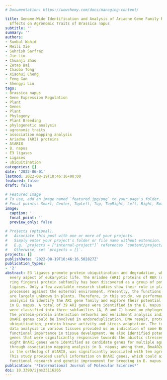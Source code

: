 ```yaml
---
# Documentation: https://wowchemy.com/docs/managing-content/

title: Genome-Wide Identification and Analysis of Ariadne Gene Family Reveal Its Genetic
  Effects on Agronomic Traits of Brassica napus
subtitle: ''
summary: ''
authors:
- Sumbal Wahid
- Meili Xie
- Sehrish Sarfraz
- Jie Liu
- Chuanji Zhao
- Zetao Bai
- Chaobo Tong
- Xiaohui Cheng
- Feng Gao
- Shengyi Liu
tags:
- Brassica napus
- Gene Expression Regulation
- Plant
- Genes
- Plant
- Phylogeny
- Plant Breeding
- phylogenetic analysis
- agronomic traits
- association mapping analysis
- Ariadne (ARI) proteins
- AtARI8
- B. napus
- E3 ligases
- Ligases
- ubiquitination
categories: []
date: '2022-06-01'
lastmod: 2022-08-19T18:46:16+08:00
featured: false
draft: false

# Featured image
# To use, add an image named `featured.jpg/png` to your page's folder.
# Focal points: Smart, Center, TopLeft, Top, TopRight, Left, Right, BottomLeft, Bottom, BottomRight.
image:
  caption: ''
  focal_point: ''
  preview_only: false

# Projects (optional).
#   Associate this post with one or more of your projects.
#   Simply enter your project's folder or file name without extension.
#   E.g. `projects = ["internal-project"]` references `content/project/deep-learning/index.md`.
#   Otherwise, set `projects = []`.
projects: []
publishDate: '2022-08-19T10:46:16.502827Z'
publication_types:
- '2'
abstract: E3 ligases promote protein ubiquitination and degradation, which regulate
  every aspect of eukaryotic life. The Ariadne (ARI) proteins of RBR (ring between
  ring fingers) protein subfamily has been discovered as a group of potential E3 ubiquitin
  ligases. Only a few available research studies show their role in plant adaptations
  processes against the external environment. Presently, the functions of ARI proteins
  are largely unknown in plants. Therefore, in this study, we performed genome-wide
  analysis to identify the ARI gene family and explore their potential importance
  in B. napus. A total of 39 ARI genes were identified in the B. napus genome and
  were classified into three subfamilies (A, B and C) based on phylogenetic analysis.
  The protein-protein interaction networks and enrichment analysis indicated that
  BnARI genes could be involved in endoreduplication, DNA repair, proteasome assembly,
  ubiquitination, protein kinase activity and stress adaptation. The transcriptome
  data analysis in various tissues provided us an indication of some BnARI genes'
  functional importance in tissue development. We also identified potential BnARI
  genes that were significantly responsive towards the abiotic stresses. Furthermore,
  eight BnARI genes were identified as candidate genes for multiple agronomic traits
  through association mapping analysis in B. napus; among them, BnaA02g12100D, which
  is the ortholog of AtARI8, was significantly associated with ten agronomic traits.
  This study provided useful information on BnARI genes, which could aid targeted
  functional research and genetic improvement for breeding in B. napus.
publication: '*International Journal of Molecular Sciences*'
doi: 10.3390/ijms23116265
---
```

